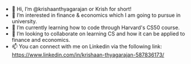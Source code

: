 - 👋 Hi, I’m @krishaanthyagarajan or Krish for short!
- 👀 I’m interested in finance & economics which I am going to pursue in university.
- 🌱 I’m currently learning how to code through Harvard's CS50 course.
- 💞️ I’m looking to collaborate on learning CS and how it can be applied to finance and economics.
- 📫 You can connect with me on Linkedin via the following link: https://www.linkedin.com/in/krishaan-thyagarajan-587836173/

<!---
krishaanthyagarajan/krishaanthyagarajan is a ✨ special ✨ repository because its `README.md` (this file) appears on your GitHub profile.
You can click the Preview link to take a look at your changes.
--->
